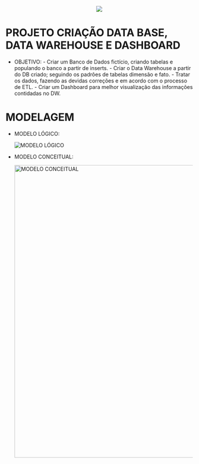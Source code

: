 <p align="center">
<img src="http://img.shields.io/static/v1?label=STATUS&message=EM%20DESENVOLVIMENTO&color=GREEN&style=for-the-badge"/>
</p>

# PROJETO CRIAÇÃO DATA BASE, DATA WAREHOUSE E DASHBOARD

  - OBJETIVO:
        - Criar um Banco de Dados fictício, criando tabelas e populando o banco a partir de inserts.
        - Criar o Data Warehouse a partir do DB criado; seguindo os padrôes de tabelas dimensão e fato.
        - Tratar os dados, fazendo as devidas correções e em acordo com o processo de ETL.
        - Criar um Dashboard para melhor visualização das informações contidadas no DW.
    
# MODELAGEM

  - MODELO LÓGICO:

    ![MODELO LÓGICO](https://github.com/israelalvees/scrip-criacao-DB/assets/128307729/08f5724d-2145-4b3d-9a55-77923b59588c)

  - MODELO CONCEITUAL:

    <img width="789" alt="MODELO CONCEITUAL" src="https://github.com/israelalvees/scrip-criacao-DB/assets/128307729/60e97a5e-883d-456a-a76a-f23f1222658d">
  
